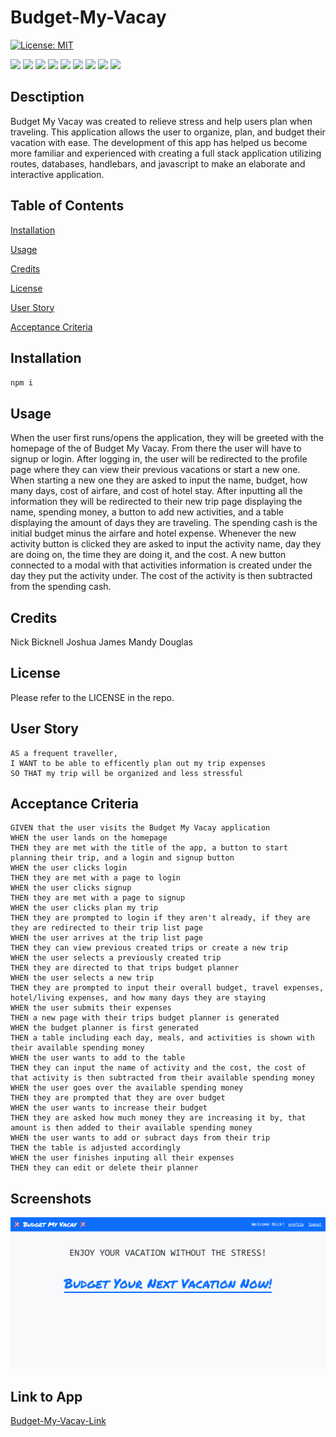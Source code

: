 # Budget-My-Vacay


[![License: MIT](https://img.shields.io/badge/License-MIT-yellow.svg)](https://opensource.org/licenses/MIT)

<p>
<img src="https://img.shields.io/badge/-JavaScript-yellow" />
<img src ="https://img.shields.io/badge/-Express-red" />
<img src ="https://img.shields.io/badge/-Sequelize-blue" />
<img src ="https://img.shields.io/badge/-Heroku-purple" />
<img src="https://img.shields.io/badge/-Node-green" />
<img src="https://img.shields.io/badge/-Animate.CSS-orange" />
<img src="https://img.shields.io/badge/-Bootstrap-pink" />
<img src="https://img.shields.io/badge/-Express Handlebars-gold" />
<img src="https://img.shields.io/badge/-MySQL-magenta" />
</p>


## Desctiption

Budget My Vacay was created to relieve stress and help users plan when traveling. This application allows the user to organize, plan, and budget their vacation with ease. The development of this app has helped us become more familiar and experienced with creating a full stack application utilizing routes, databases, handlebars, and javascript to make an elaborate and interactive application.

## Table of Contents 

[Installation](#installation)

[Usage](#usage)

[Credits](#credits)

[License](#license)

[User Story](#user-story)

[Acceptance Criteria](#acceptance-criteria)

## Installation

`npm i`

## Usage

When the user first runs/opens the application, they will be greeted with the homepage of the of Budget My Vacay. From there the user will have to signup or login. After logging in, the user will be redirected to the profile page where they can view their previous vacations or start a new one. When starting a new one they are asked to input the name, budget, how many days, cost of airfare, and cost of hotel stay. After inputting all the information they will be redirected to their new trip page displaying the name, spending money, a button to add new activities, and a table displaying the amount of days they are traveling. The spending cash is the initial budget minus the airfare and hotel expense. Whenever the new activity button is clicked they are asked to input the activity name, day they are doing on, the time they are doing it, and the cost. A new button connected to a modal with that activities information is created under the day they put the activity under. The cost of the activity is then subtracted from the spending cash.

## Credits

Nick Bicknell
Joshua James
Mandy Douglas

## License

Please refer to the LICENSE in the repo.

## User Story

```
AS a frequent traveller,
I WANT to be able to efficently plan out my trip expenses
SO THAT my trip will be organized and less stressful
```

## Acceptance Criteria

```
GIVEN that the user visits the Budget My Vacay application
WHEN the user lands on the homepage
THEN they are met with the title of the app, a button to start planning their trip, and a login and signup button
WHEN the user clicks login
THEN they are met with a page to login
WHEN the user clicks signup
THEN they are met with a page to signup
WHEN the user clicks plan my trip
THEN they are prompted to login if they aren't already, if they are they are redirected to their trip list page
WHEN the user arrives at the trip list page
THEN they can view previous created trips or create a new trip
WHEN the user selects a previously created trip
THEN they are directed to that trips budget planner
WHEN the user selects a new trip
THEN they are prompted to input their overall budget, travel expenses, hotel/living expenses, and how many days they are staying
WHEN the user submits their expenses 
THEN a new page with their trips budget planner is generated
WHEN the budget planner is first generated
THEN a table including each day, meals, and activities is shown with their available spending money 
WHEN the user wants to add to the table
THEN they can input the name of activity and the cost, the cost of that activity is then subtracted from their available spending money
WHEN the user goes over the available spending money
THEN they are prompted that they are over budget
WHEN the user wants to increase their budget
THEN they are asked how much money they are increasing it by, that amount is then added to their available spending money
WHEN the user wants to add or subract days from their trip
THEN the table is adjusted accordingly
WHEN the user finishes inputing all their expenses 
THEN they can edit or delete their planner
```

## Screenshots

![Budget My Vacay](./images/budget-my-vacay.png?raw=true)

## Link to App

[Budget-My-Vacay-Link](https://fast-ridge-13851-d2c78560f8b5.herokuapp.com/)